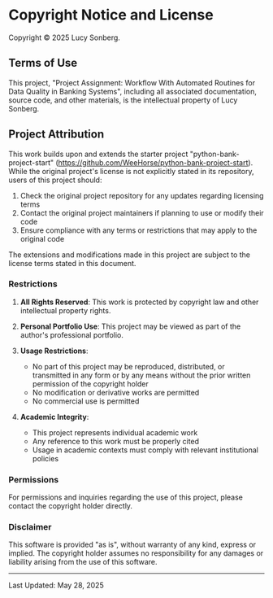 # Copyright Notice and License

Copyright © 2025 Lucy Sonberg.

## Terms of Use

This project, "Project Assignment: Workflow With Automated Routines for Data Quality in Banking Systems", including all associated documentation, source code, and other materials, is the intellectual property of Lucy Sonberg.

## Project Attribution

This work builds upon and extends the starter project "python-bank-project-start" (https://github.com/WeeHorse/python-bank-project-start). While the original project's license is not explicitly stated in its repository, users of this project should:
1. Check the original project repository for any updates regarding licensing terms
2. Contact the original project maintainers if planning to use or modify their code
3. Ensure compliance with any terms or restrictions that may apply to the original code

The extensions and modifications made in this project are subject to the license terms stated in this document.

### Restrictions

1. **All Rights Reserved**: This work is protected by copyright law and other intellectual property rights.

2. **Personal Portfolio Use**: This project may be viewed as part of the author's professional portfolio.

3. **Usage Restrictions**:
   - No part of this project may be reproduced, distributed, or transmitted in any form or by any means without the prior written permission of the copyright holder
   - No modification or derivative works are permitted
   - No commercial use is permitted

4. **Academic Integrity**:
   - This project represents individual academic work
   - Any reference to this work must be properly cited
   - Usage in academic contexts must comply with relevant institutional policies

### Permissions

For permissions and inquiries regarding the use of this project, please contact the copyright holder directly.

### Disclaimer

This software is provided "as is", without warranty of any kind, express or implied. The copyright holder assumes no responsibility for any damages or liability arising from the use of this software.

---

Last Updated: May 28, 2025 